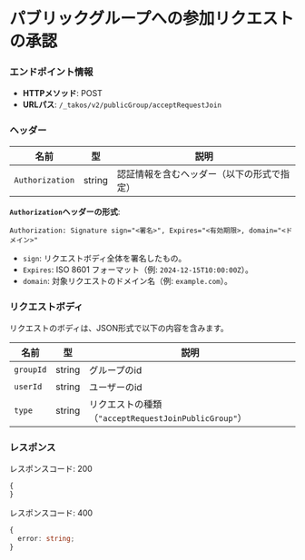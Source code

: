 # パブリックグループへの参加リクエストの承認

### エンドポイント情報

- **HTTPメソッド**: POST
- **URLパス**: `/_takos/v2/publicGroup/acceptRequestJoin`

### ヘッダー

| 名前            | 型     | 説明                                       |
| --------------- | ------ | ------------------------------------------ |
| `Authorization` | string | 認証情報を含むヘッダー（以下の形式で指定） |

**`Authorization`ヘッダーの形式**:

```
Authorization: Signature sign="<署名>", Expires="<有効期限>, domain="<ドメイン>"
```

- `sign`: リクエストボディ全体を署名したもの。
- `Expires`: ISO 8601 フォーマット（例: `2024-12-15T10:00:00Z`）。
- `domain`: 対象リクエストのドメイン名（例: `example.com`）。

### リクエストボディ

リクエストのボディは、JSON形式で以下の内容を含みます。

| 名前      | 型     | 説明                                                 |
| --------- | ------ | ---------------------------------------------------- |
| `groupId` | string | グループのid                                         |
| `userId`  | string | ユーザーのid                                         |
| `type`    | string | リクエストの種類（`"acceptRequestJoinPublicGroup"`） |

### レスポンス

レスポンスコード: 200

```ts
{
}
```

レスポンスコード: 400

```ts
{
  error: string;
}
```
